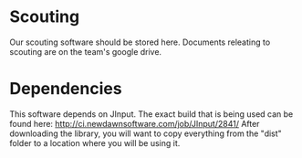 # Scouting
Our scouting software should be stored here. Documents releating to scouting are on the team's google drive.

# Dependencies
This software depends on JInput. The exact build that is being used can be found here: http://ci.newdawnsoftware.com/job/JInput/2841/
After downloading the library, you will want to copy everything from the "dist" folder to a location where you will be using it.

